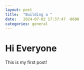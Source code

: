 ```yaml
---
layout: post
title:  "Building a "
date:   2024-07-02 17:37:47 -0600
categories: general
---
```

# Hi Everyone
This is my first post!